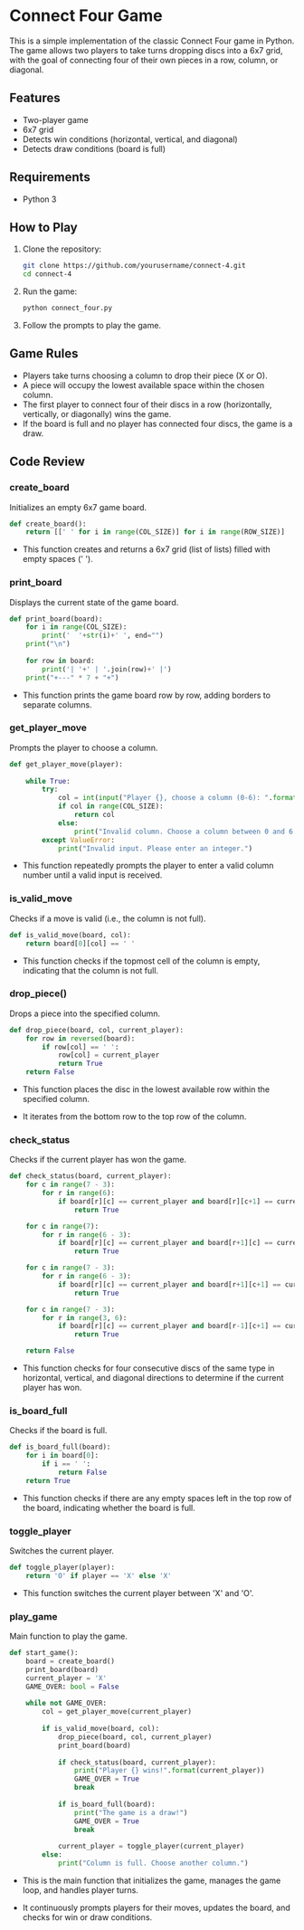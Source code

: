 # Connect Four Game

This is a simple implementation of the classic Connect Four game in Python. The game allows two players to take turns dropping discs into a 6x7 grid, with the goal of connecting four of their own pieces in a row, column, or diagonal.

## Features

- Two-player game
- 6x7 grid
- Detects win conditions (horizontal, vertical, and diagonal)
- Detects draw conditions (board is full)

## Requirements

- Python 3

## How to Play

1. Clone the repository:

   ```bash
   git clone https://github.com/yourusername/connect-4.git
   cd connect-4
   ```
2. Run the game:

    ```cmd
   python connect_four.py
    ```
   
3. Follow the prompts to play the game.

## Game Rules
- Players take turns choosing a column to drop their piece (X or O).
- A piece will occupy the lowest available space within the chosen column.
- The first player to connect four of their discs in a row (horizontally, vertically, or diagonally) wins the game.
- If the board is full and no player has connected four discs, the game is a draw.

## Code Review

### create_board

Initializes an empty 6x7 game board.

```py
def create_board():
    return [[' ' for i in range(COL_SIZE)] for i in range(ROW_SIZE)]
```

- This function creates and returns a 6x7 grid (list of lists) filled with empty spaces (' ').

### print_board

Displays the current state of the game board.

```py
def print_board(board):
    for i in range(COL_SIZE):
        print('  '+str(i)+' ', end="")
    print("\n")
    
    for row in board:
        print('| '+' | '.join(row)+' |')
    print("+---" * 7 + "+")
```

- This function prints the game board row by row, adding borders to separate columns.

### get_player_move

Prompts the player to choose a column.

```py
def get_player_move(player):
    
    while True:
        try:
            col = int(input("Player {}, choose a column (0-6): ".format(player)))
            if col in range(COL_SIZE):
                return col 
            else:
                print("Invalid column. Choose a column between 0 and 6.")
        except ValueError:
            print("Invalid input. Please enter an integer.")
```

- This function repeatedly prompts the player to enter a valid column number until a valid input is received.

### is_valid_move

Checks if a move is valid (i.e., the column is not full).

```py
def is_valid_move(board, col):
    return board[0][col] == ' '
```

- This function checks if the topmost cell of the column is empty, indicating that the column is not full.

### drop_piece()

Drops a piece into the specified column.

```py
def drop_piece(board, col, current_player):
    for row in reversed(board):
        if row[col] == ' ':
            row[col] = current_player
            return True
    return False
```

- This function places the disc in the lowest available row within the specified column.

- It iterates from the bottom row to the top row of the column.

### check_status

Checks if the current player has won the game.

```py
def check_status(board, current_player):
    for c in range(7 - 3):
        for r in range(6):
            if board[r][c] == current_player and board[r][c+1] == current_player and board[r][c+2] == current_player and board[r][c+3] == current_player:
                return True

    for c in range(7):
        for r in range(6 - 3):
            if board[r][c] == current_player and board[r+1][c] == current_player and board[r+2][c] == current_player and board[r+3][c] == current_player:
                return True

    for c in range(7 - 3):
        for r in range(6 - 3):
            if board[r][c] == current_player and board[r+1][c+1] == current_player and board[r+2][c+2] == current_player and board[r+3][c+3] == current_player:
                return True

    for c in range(7 - 3):
        for r in range(3, 6):
            if board[r][c] == current_player and board[r-1][c+1] == current_player and board[r-2][c+2] == current_player and board[r-3][c+3] == current_player:
                return True

    return False
```

- This function checks for four consecutive discs of the same type in horizontal, vertical, and diagonal directions to determine if the current player has won.

### is_board_full

Checks if the board is full.

```py
def is_board_full(board):
    for i in board[0]:
        if i == ' ':
            return False 
    return True
```

- This function checks if there are any empty spaces left in the top row of the board, indicating whether the board is full.

### toggle_player

Switches the current player.

```py
def toggle_player(player):
    return 'O' if player == 'X' else 'X'
```

- This function switches the current player between 'X' and 'O'.

### play_game

Main function to play the game.

```py
def start_game():
    board = create_board()
    print_board(board)
    current_player = 'X'
    GAME_OVER: bool = False
    
    while not GAME_OVER:
        col = get_player_move(current_player)
        
        if is_valid_move(board, col):
            drop_piece(board, col, current_player)
            print_board(board)
            
            if check_status(board, current_player):
                print("Player {} wins!".format(current_player))
                GAME_OVER = True
                break
            
            if is_board_full(board):
                print("The game is a draw!")
                GAME_OVER = True
                break
            
            current_player = toggle_player(current_player)
        else:
            print("Column is full. Choose another column.")
```

- This is the main function that initializes the game, manages the game loop, and handles player turns.

- It continuously prompts players for their moves, updates the board, and checks for win or draw conditions.

